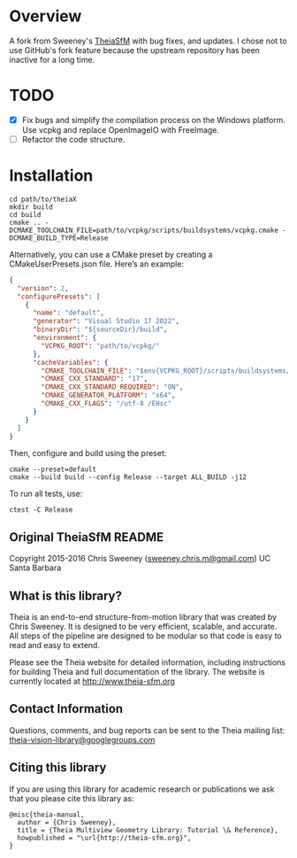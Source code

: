 # Overview
A fork from Sweeney's [TheiaSfM](https://github.com/sweeneychris/TheiaSfM) with bug fixes, and updates.  I chose not to use GitHub's fork feature because the upstream repository has been inactive for a long time.

# TODO
- [x] Fix bugs and simplify the compilation process on the Windows platform. Use vcpkg and replace OpenImageIO with FreeImage.
- [ ] Refactor the code structure.
# Installation
```
cd path/to/theiaX
mkdir build
cd build
cmake .. -DCMAKE_TOOLCHAIN_FILE=path/to/vcpkg/scripts/buildsystems/vcpkg.cmake -DCMAKE_BUILD_TYPE=Release
```
Alternatively, you can use a CMake preset by creating a CMakeUserPresets.json file. Here’s an example:
```json
{
  "version": 2,
  "configurePresets": [
    {
      "name": "default",
      "generator": "Visual Studio 17 2022",
      "binaryDir": "${sourceDir}/build",
      "environment": {
        "VCPKG_ROOT": "path/to/vcpkg/"
      },
      "cacheVariables": {
        "CMAKE_TOOLCHAIN_FILE": "$env{VCPKG_ROOT}/scripts/buildsystems/vcpkg.cmake",
        "CMAKE_CXX_STANDARD": "17",
        "CMAKE_CXX_STANDARD_REQUIRED": "ON",
        "CMAKE_GENERATOR_PLATFORM": "x64",
        "CMAKE_CXX_FLAGS": "/utf-8 /EHsc"
      }
    }
  ]
}
```
Then, configure and build using the preset: 
```
cmake --preset=default
cmake --build build --config Release --target ALL_BUILD -j12
```
To run all tests, use:
```
ctest -C Release
```
Original TheiaSfM README
---

Copyright 2015-2016 Chris Sweeney (sweeney.chris.m@gmail.com)
UC Santa Barbara

What is this library?
---------------------

Theia is an end-to-end structure-from-motion library that was created by Chris
Sweeney. It is designed to be very efficient, scalable, and accurate. All
steps of the pipeline are designed to be modular so that code is easy to read
and easy to extend.

Please see the Theia website for detailed information, including instructions
for building Theia and full documentation of the library. The website is
currently located at http://www.theia-sfm.org

Contact Information
-------------------

Questions, comments, and bug reports can be sent to the Theia mailing list:
theia-vision-library@googlegroups.com

Citing this library
-------------------

If you are using this library for academic research or publications we ask that
you please cite this library as:

    @misc{theia-manual,
      author = {Chris Sweeney},
      title = {Theia Multiview Geometry Library: Tutorial \& Reference},
      howpublished = "\url{http://theia-sfm.org}",
    }
